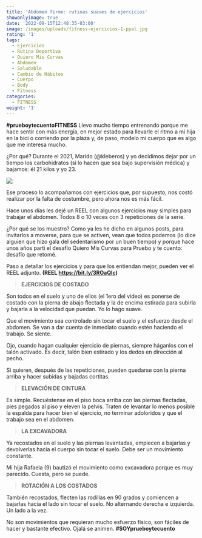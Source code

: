 ```yaml
---
title: 'Abdomen firme: rutinas suaves de ejercicios'
showonlyimage: true
date: '2022-09-15T12:48:35-03:00'
image: /images/uploads/fitness-ejercicios-1-ppal.jpg
rating: '1'
tags:
  - Ejercicios
  - Rutina Deportiva
  - Quiero Mis Curvas
  - Abdomen
  - Saludable
  - Cambio de Hábitos
  - Cuerpo
  - Body
  - Fitness
categories:
  - FITNESS
weight: '1'
---
```

**\#prueboytecuentoFITNESS** Llevo mucho tiempo entrenando porque me hace sentir con más energía, en mejor estado para llevarle el ritmo a mi hija en la bici o corriendo por la plaza y, de paso, modelo mi cuerpo que es algo que me interesa mucho.

<!--more-->

¿Por qué? Durante el 2021, Marido (@kleberos) y yo decidimos dejar por un tiempo los carbohidratos (si lo hacen que sea bajo supervisión médica) y bajamos: él 21 kilos y yo 23. 

![](/images/uploads/fitness-ejercicios-1-ppal.jpg)

Ese proceso lo acompañamos con ejercicios que, por supuesto, nos costó realizar por la falta de costumbre, pero ahora nos es más fácil.

Hace unos días les dejé un REEL con algunos ejercicios muy simples para trabajar el abdomen. Todos 8 o 10 veces con 3 repeticiones de la serie.

¿Por qué se los muestro? Como ya les he dicho en algunos posts, para invitarlos a moverse, para que se activen, vean que todos podemos (lo dice alguien que hizo gala del sedentarismo por un buen tiempo) y porque hace unos años partí el desafío Quiero Mis Curvas para Pruebo y te cuento: desafío que retomé.

Paso a detallar los ejercicios y para que los entiendan mejor, pueden ver el REEL adjunto. **(REEL https://bit.ly/3ROaQIc)**



> **EJERCICIOS DE COSTADO**

Son todos en el suelo y uno de ellos (el 1ero del video) es ponerse de costado con la pierna de abajo flectada y la de encima estirada para subirla y bajarla a la velocidad que puedan. Yo lo hago suave. 

Que el movimiento sea controlado sin tocar el suelo y el esfuerzo desde el abdomen. Se van a dar cuenta de inmediato cuando estén haciendo el trabajo. Se siente.

Ojo, cuando hagan cualquier ejercicio de piernas, siempre háganlos con el talón activado. Es decir, talón bien estirado y los dedos en dirección al pecho. 

Si quieren, después de las repeticiones, pueden quedarse con la pierna arriba y hacer subidas y bajadas cortitas.

> **ELEVACIÓN DE CINTURA**

Es simple. Recuéstense en el piso boca arriba con las piernas flectadas, pies pegados al piso y eleven la pelvis. Traten de levantar lo menos posible la espalda para hacer bien el ejercicio, no terminar adoloridos y que el trabajo sea en el abdomen.

> **LA EXCAVADORA**

Ya recostados en el suelo y las piernas levantadas, empiecen a bajarlas y devolverlas hacia el cuerpo sin tocar el suelo. Debe ser un movimiento constante. 

Mi hija Rafaela (9) bautizó el movimiento como excavadora porque es muy parecido. Cuesta, pero se puede.

> **ROTACIÓN A LOS COSTADOS**

También recostados, flecten las rodillas en 90 grados y comiencen a bajarlas hacia el lado sin tocar el suelo. No alternando derecha e izquierda. Un lado a la vez.

No son movimientos que requieran mucho esfuerzo físico, son fáciles de hacer y bastante efectivo. Ojalá se animen. **\#SOYprueboytecuento**
